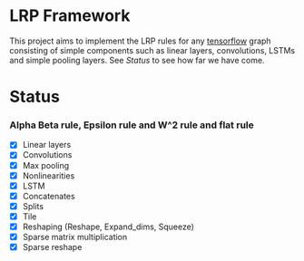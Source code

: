 # LRP Framework

This project aims to implement the LRP rules for any [tensorflow](https://www.tensorflow.org) graph consisting of simple components such as linear layers, convolutions, LSTMs and simple pooling layers. See *Status* to see how far we have come.

# Status
### Alpha Beta rule, Epsilon rule and W^2 rule and flat rule
- [x] Linear layers
- [x] Convolutions
- [x] Max pooling
- [x] Nonlinearities
- [x] LSTM
- [x] Concatenates
- [x] Splits
- [x] Tile
- [x] Reshaping (Reshape, Expand_dims, Squeeze)
- [x] Sparse matrix multiplication
- [x] Sparse reshape
